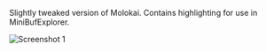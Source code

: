 Slightly tweaked version of Molokai. Contains highlighting for use in MiniBufExplorer.

![Screenshot 1](http://f.cl.ly/items/1r381c2A333F1j3u2v0s/Screen%20Shot%202012-02-29%20at%2010.29.52%20PM.png)